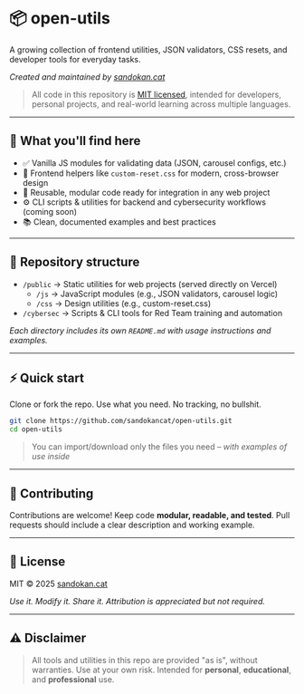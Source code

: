 # 📦 open-utils

A growing collection of frontend utilities, JSON validators, CSS resets, and developer tools for everyday tasks.

*Created and maintained by [sandokan.cat](https://sandokan.cat)*

> All code in this repository is [MIT licensed](https://opensource.org/licenses/MIT), intended for developers, personal projects, and real-world learning across multiple languages.

---

## 🚀 What you'll find here

- ✅ Vanilla JS modules for validating data (JSON, carousel configs, etc.)
- 🎨 Frontend helpers like `custom-reset.css` for modern, cross-browser design
- 🧩 Reusable, modular code ready for integration in any web project
- ⚙️ CLI scripts & utilities for backend and cybersecurity workflows (coming soon)
- 📚 Clean, documented examples and best practices

---

## 📁 Repository structure

- `/public` → Static utilities for web projects (served directly on Vercel)
  - `/js` → JavaScript modules (e.g., JSON validators, carousel logic)
  - `/css` → Design utilities (e.g., custom-reset.css)
- `/cybersec` → Scripts & CLI tools for Red Team training and automation

*Each directory includes its own `README.md` with usage instructions and examples.*

---

## ⚡ Quick start

Clone or fork the repo. Use what you need. No tracking, no bullshit.

```bash
git clone https://github.com/sandokancat/open-utils.git
cd open-utils
```

> You can import/download only the files you need – *with examples of use inside*

---

## 🤝 Contributing

Contributions are welcome!
Keep code **modular, readable, and tested**.
Pull requests should include a clear description and working example.

---

## 📝 License

MIT © 2025 [sandokan.cat](https://sandokan.cat)

*Use it. Modify it. Share it. Attribution is appreciated but not required.*

---

## ⚠️ Disclaimer

> All tools and utilities in this repo are provided "as is", without warranties.
> Use at your own risk. Intended for **personal**, **educational**, and **professional** use.
